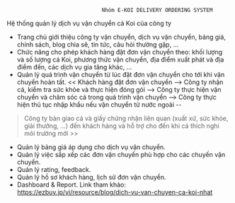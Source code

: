                                  Nhóm E-KOI DELIVERY ORDERING SYSTEM
Hệ thống quản lý dịch vụ vận chuyển cá Koi của công ty
- Trang chủ giới thiệu công ty vận chuyển, dịch vụ vận chuyển, bảng giá, chính sách, blog chia sẽ, tin tức, câu hỏi thường gặp,
...
- Chức năng cho phép khách hàng đặt đơn vận chuyển theo: khối lượng và số lượng cá Koi, phương thức vận chuyển, địa
điểm xuất phát và địa điểm đến, các dịch vụ gia tăng khác, ...
- Quản lý quá trình vận chuyển từ lúc đặt đơn vận chuyển cho tới khi vận chuyển hoàn tất.
 << Khách hàng đặt đơn vận chuyển --> Công ty nhận cá, kiểm tra sức khỏe và thực hiện đóng gói --> Công ty thực hiện
vận chuyển và chăm sóc cá trong quá trình vận chuyển --> Công ty thực hiện thủ tục nhập khẩu nếu vận chuyển từ nước ngoài --
> Công ty bàn giao cá và giấy chứng nhận liên quan (xuất xứ, sức khỏe, giải thưởng, ...) đến khách hàng và hỗ trợ cho đến khi
cá thích nghi môi trường mới >>
- Quản lý bảng giá áp dụng cho dịch vụ vận chuyển.
- Quản lý việc sắp xếp các đơn vận chuyển phù hợp cho các chuyến vận chuyển.
- Quản lý rating, feedback.
- Quản lý hồ sơ khách hàng, lịch sử đơn vận chuyển.
- Dashboard & Report.
Link tham khảo: https://ezbuy.jp/vi/resource/blog/dich-vu-van-chuyen-ca-koi-nhat






















